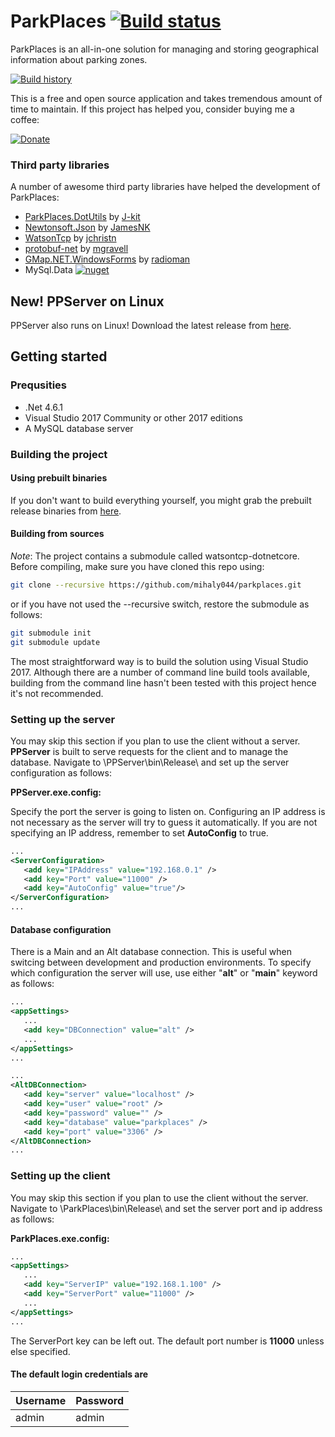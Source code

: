 # ParkPlaces [![Build status](https://ci.appveyor.com/api/projects/status/w20s8o9fxb5aqcj7?svg=true)](https://ci.appveyor.com/project/mihaly044/parkplaces) 

ParkPlaces is an all-in-one solution for managing and storing geographical information
about parking zones.


[![Build history](https://buildstats.info/appveyor/chart/mihaly044/parkplaces)](https://ci.appveyor.com/project/mihaly044/parkplaces/history)

This is a free and open source application and takes tremendous amount of time to maintain.
 If this project has helped you, consider buying me a coffee:
 
 [![Donate](https://img.shields.io/badge/Donate-PayPal-green.svg)](https://paypal.me/vodoc)
 

### Third party libraries
A number of awesome third party libraries have helped the development of ParkPlaces:

 - [ParkPlaces.DotUtils](https://github.com/mihaly044/parkplaces/tree/v2/ParkPlaces.DotUtils) by [J-kit](https://github.com/J-kit)
 - [Newtonsoft.Json](https://github.com/JamesNK/Newtonsoft.Json) by [JamesNK](https://github.com/JamesNK/)
 - [WatsonTcp](https://github.com/jchristn/WatsonTcp) by [jchristn](https://github.com/jchristn) 
 - [protobuf-net](https://github.com/mgravell/protobuf-net) by [mgravell](https://github.com/mgravell)
 - [GMap.NET.WindowsForms](https://github.com/radioman/greatmaps) by [radioman](https://github.com/radioman)
 - MySql.Data [![nuget](https://img.shields.io/nuget/v/Mysql.Data.svg)](https://www.nuget.org/packages/MySql.Data/8.0.12)

## New! PPServer on Linux
PPServer also runs on Linux! Download the latest release from [here](https://github.com/mihaly044/ppserver-linux/releases/latest).

## Getting started

### Prequsities

 - .Net 4.6.1
 - Visual Studio 2017 Community or other 2017 editions
 - A MySQL database server

### Building the project
#### Using prebuilt binaries
If you don't want to build everything yourself, you might grab the prebuilt release binaries from [here](https://github.com/mihaly044/parkplaces/releases/latest).

#### Building from sources
*Note*: The project contains a submodule called watsontcp-dotnetcore. 
Before compiling, make sure you have cloned this repo using:
```bash
git clone --recursive https://github.com/mihaly044/parkplaces.git
```
or if you have not used the --recursive switch, restore the submodule as follows:
```bash
git submodule init
git submodule update
```

The most straightforward way is to build the solution using Visual Studio 2017.
Although there are a number of command line build tools available, building from
the command line hasn't been tested with this project hence it's not recommended.

### Setting up the server
You may skip this section if you plan to use the client without a server.
**PPServer** is built to serve requests for the client and to manage the database.
Navigate to \PPServer\bin\Release\ and set up the server configuration as follows:

**PPServer.exe.config:**

Specify the port the server is going to listen on. Configuring an IP address is not necessary
as the server will try to guess it automatically. If you are not specifying an IP address, remember
to set **AutoConfig** to true.
```xml
...
<ServerConfiguration>
   <add key="IPAddress" value="192.168.0.1" />
   <add key="Port" value="11000" />
   <add key="AutoConfig" value="true"/>
</ServerConfiguration>
...
```

#### Database configuration

There is a Main and an Alt database connection. This is useful when switcing between development and production environments. To specify which configuration the server will use, use either "**alt**" or "**main**"
keyword as follows:

```xml
...
<appSettings>
   ...
   <add key="DBConnection" value="alt" />
   ...
</appSettings>
...
```

```xml
...
<AltDBConnection>
   <add key="server" value="localhost" />
   <add key="user" value="root" />
   <add key="password" value="" />
   <add key="database" value="parkplaces" />
   <add key="port" value="3306" />
</AltDBConnection>
...
```

### Setting up the client
You may skip this section if you plan to use the client without the server.
Navigate to \ParkPlaces\bin\Release\ and set the server
port and ip address as follows:

**ParkPlaces.exe.config:**
```xml
...
<appSettings>
   ...
   <add key="ServerIP" value="192.168.1.100" />
   <add key="ServerPort" value="11000" />
   ...
</appSettings>
...
```
The ServerPort key can be left out. The default port number is **11000** unless else specified.
#### The default login credentials are 
|Username|Password |
|--|--|
| admin | admin |
